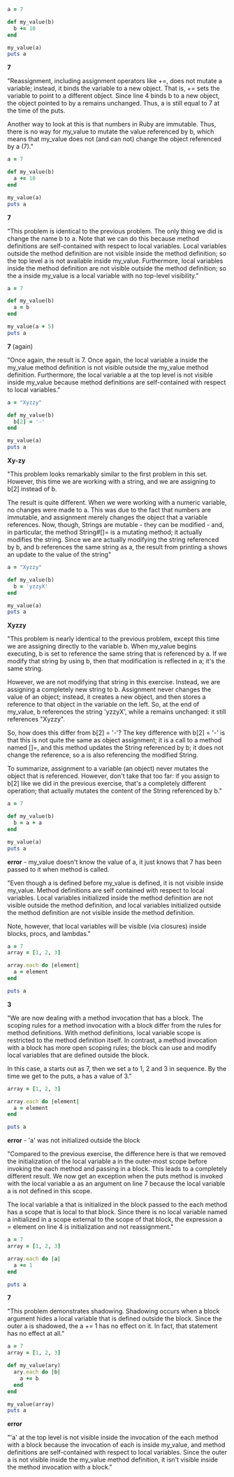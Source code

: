 
```ruby
a = 7

def my_value(b)
  b += 10
end

my_value(a)
puts a
```
**7**

"Reassignment, including assignment operators like +=, does not mutate a variable; instead, it binds the variable to a new object. That is, += sets the variable to point to a different object. Since line 4 binds b to a new object, the object pointed to by a remains unchanged. Thus, a is still equal to 7 at the time of the puts.

Another way to look at this is that numbers in Ruby are immutable. Thus, there is no way for my_value to mutate the value referenced by b, which means that my_value does not (and can not) change the object referenced by a (7)."


```ruby
a = 7

def my_value(b)
  a += 10
end

my_value(a)
puts a
```

**7**

"This problem is identical to the previous problem. The only thing we did is change the name b to a. Note that we can do this because method definitions are self-contained with respect to local variables. Local variables outside the method definition are not visible inside the method definition; so the top level a is not available inside my_value. Furthermore, local variables inside the method definition are not visible outside the method definition; so the a inside my_value is a local variable with no top-level visibility."

```ruby
a = 7

def my_value(b)
  a = b
end

my_value(a + 5)
puts a
```

**7** (again)

"Once again, the result is 7. Once again, the local variable a inside the my_value method definition is not visible outside the my_value method definition. Furthermore, the local variable a at the top level is not visible inside my_value because method definitions are self-contained with respect to local variables."

```ruby
a = "Xyzzy"

def my_value(b)
  b[2] = '-'
end

my_value(a)
puts a
```
**Xy-zy**

"This problem looks remarkably similar to the first problem in this set. However, this time we are working with a string, and we are assigning to b[2] instead of b.

The result is quite different. When we were working with a numeric variable, no changes were made to a. This was due to the fact that numbers are immutable, and assignment merely changes the object that a variable references. Now, though, Strings are mutable - they can be modified - and, in particular, the method String#[]= is a mutating method; it actually modifies the string. Since we are actually modifying the string referenced by b, and b references the same string as a, the result from printing a shows an update to the value of the string"

```ruby
a = "Xyzzy"

def my_value(b)
  b = 'yzzyX'
end

my_value(a)
puts a
```
**Xyzzy**

"This problem is nearly identical to the previous problem, except this time we are assigning directly to the variable b. When my_value begins executing, b is set to reference the same string that is referenced by a. If we modify that string by using b, then that modification is reflected in a; it's the same string.

However, we are not modifying that string in this exercise. Instead, we are assigning a completely new string to b. Assignment never changes the value of an object; instead, it creates a new object, and then stores a reference to that object in the variable on the left. So, at the end of my_value, b references the string 'yzzyX', while a remains unchanged: it still references "Xyzzy".

So, how does this differ from b[2] = '-'? The key difference with b[2] = '-' is that this is not quite the same as object assignment; it is a call to a method named []=, and this method updates the String referenced by b; it does not change the reference, so a is also referencing the modified String.

To summarize, assignment to a variable (an object) never mutates the object that is referenced. However, don't take that too far: if you assign to b[2] like we did in the previous exercise, that's a completely different operation; that actually mutates the content of the String referenced by b."

```ruby
a = 7

def my_value(b)
  b = a + a
end

my_value(a)
puts a
```

**error** - my_value doesn't know the value of a, it just knows that 7 has been passed to it when method is called.

"Even though a is defined before my_value is defined, it is not visible inside my_value. Method definitions are self contained with respect to local variables. Local variables initialized inside the method definition are not visible outside the method definition, and local variables initialized outside the method definition are not visible inside the method definition.

Note, however, that local variables will be visible (via closures) inside blocks, procs, and lambdas."

```ruby
a = 7
array = [1, 2, 3]

array.each do |element|
  a = element
end

puts a
```

**3**

"We are now dealing with a method invocation that has a block. The scoping rules for a method invocation with a block differ from the rules for method definitions. With method definitions, local variable scope is restricted to the method definition itself. In contrast, a method invocation with a block has more open scoping rules; the block can use and modify local variables that are defined outside the block.

In this case, a starts out as 7, then we set a to 1, 2 and 3 in sequence. By the time we get to the puts, a has a value of 3."

```ruby
array = [1, 2, 3]

array.each do |element|
  a = element
end

puts a
```

**error** - 'a' was not initialized outside the block

"Compared to the previous exercise, the difference here is that we removed the initialization of the local variable a in the outer-most scope before invoking the each method and passing in a block. This leads to a completely different result. We now get an exception when the puts method is invoked with the local variable a as an argument on line 7 because the local variable a is not defined in this scope.

The local variable a that is initialized in the block passed to the each method has a scope that is local to that block. Since there is no local variable named a initialized in a scope external to the scope of that block, the expression a = element on line 4 is initialization and not reassignment."

```ruby
a = 7
array = [1, 2, 3]

array.each do |a|
  a += 1
end

puts a
```

**7**

"This problem demonstrates shadowing. Shadowing occurs when a block argument hides a local variable that is defined outside the block. Since the outer a is shadowed, the a += 1 has no effect on it. In fact, that statement has no effect at all."

```ruby
a = 7
array = [1, 2, 3]

def my_value(ary)
  ary.each do |b|
    a += b
  end
end

my_value(array)
puts a
```

**error**

"'a' at the top level is not visible inside the invocation of the each method with a block because the invocation of each is inside my_value, and method definitions are self-contained with respect to local variables. Since the outer a is not visible inside the my_value method definition, it isn't visible inside the method invocation with a block."
